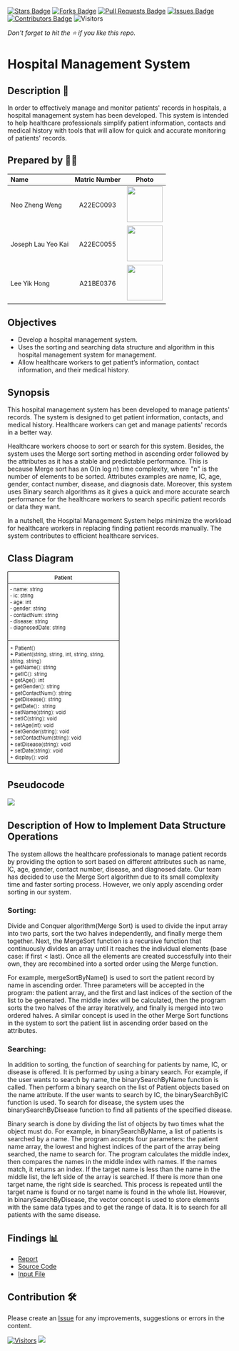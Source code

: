 [![Stars Badge](https://img.shields.io/github/stars/jjn7702/SECJ2013-DSA)](https://github.com/jjn7702/SECJ2013-DSA/Submission/Sample/stargazers)
[![Forks Badge](https://img.shields.io/github/forks/jjn7702/SECJ2013-DSA)](https://github.com/jjn7702/SECJ2013-DSA/Submission/Sample/network/members)
[![Pull Requests Badge](https://img.shields.io/github/issues-pr/jjn7702/SECJ2013-DSA)](https://github.com/jjn7702/SECJ2013-DSA/Submission/Sample/pulls)
[![Issues Badge](https://img.shields.io/github/issues/jjn7702/SECJ2013-DSA)](https://github.com/jjn7702/SECJ2013-DSA/Submission/Sample/issues)
[![Contributors Badge](https://img.shields.io/github/contributors/jjn7702/SECJ2013-DSA?color=2b9348)](https://github.com/jjn7702/SECJ2013-DSA/Submission/Sample/graphs/contributors)
![Visitors](https://api.visitorbadge.io/api/visitors?path=https%3A%2F%2Fgithub.com%2Fjjn7702%2FSECJ2013-DSA%2FSubmission%2FSample&labelColor=%23d9e3f0&countColor=%23697689&style=flat)

_Don't forget to hit the :star: if you like this repo._

# Hospital Management System

## Description 📝

In order to effectively manage and monitor patients' records in hospitals, a hospital management system has been developed. This system is intended to help healthcare professionals simplify patient information, contacts and medical history with tools that will allow for quick and accurate monitoring of patients' records.

## Prepared by 🧑‍💻

| Name             | Matric Number | Photo                                                         |
| :---------------- | :-------------: | :------------------------------------------------------------: |
| Neo Zheng Weng   | A22EC0093        | <img src="https://github.com/jjn7702/SECJ2013-DSA/blob/main/Submission/sec02/Codera/Images/neozhengweng_pic.jpg" width=80px, height=80px>     |
| Joseph Lau Yeo Kai       | A22EC0055        | <img src="https://github.com/jjn7702/SECJ2013-DSA/blob/main/Submission/sec02/Codera/Images/joseph_pic.jpeg" width=80px, height=80px>         |
| Lee Yik Hong       | A21BE0376       | <img src="https://github.com/jjn7702/SECJ2013-DSA/blob/main/Submission/sec02/Codera/Images/Assignment%20photo.jpg" width=80px, height=80px>         |

## Objectives

- Develop a hospital management system.
- Uses the sorting and searching data structure and algorithm in this hospital management system for management.
- Allow healthcare workers to get patient’s information, contact information, and their medical history.
## Synopsis
This hospital management system has been developed to manage patients' records. The system is designed to get patient information, contacts, and medical history. Healthcare workers can get and manage patients' records in a better way.

Healthcare workers choose to sort or search for this system. Besides, the system uses the Merge sort sorting method in ascending order followed by the attributes as it has a stable and predictable performance. This is because Merge sort has an O(n log n) time complexity, where "n" is the number of elements to be sorted. Attributes examples are name, IC, age, gender, contact number, disease, and diagnosis date. Moreover, this system uses Binary search algorithms as it gives a quick and more accurate search performance for the healthcare workers to search specific patient records or data they want.

In a nutshell, the Hospital Management System helps minimize the workload for healthcare workers in replacing finding patient records manually. The system contributes to efficient healthcare services.

## Class Diagram
<img src="https://github.com/jjn7702/SECJ2013-DSA/blob/main/Submission/sec02/Codera/Images/DSA.jpg"><br>

## Pseudocode
<img src="https://github.com/jjn7702/SECJ2013-DSA/blob/main/Submission/sec02/Codera/Images/pseucode.png"><br>
## Description of How to Implement Data Structure Operations
The system allows the healthcare professionals to manage patient records by providing the option to sort based on different attributes such as name, IC, age, gender, contact number, disease, and diagnosed date. Our team has decided to use the Merge Sort algorithm due to its small complexity time and faster sorting process. However, we only apply ascending order sorting in our system.

### Sorting:<br>
Divide and Conquer algorithm(Merge Sort) is used to divide the input array into two parts, sort the two halves independently, and finally merge them together. Next, the MergeSort function is a recursive function that continuously divides an array until it reaches the individual elements (base case: if first < last). Once all the elements are created successfully into their own, they are recombined into a sorted order using the Merge function.

For example, mergeSortByName() is used to sort the patient record by name in ascending order. Three parameters will be accepted in the program: the patient array, and the first and last indices of the section of the list to be generated. The middle index will be calculated, then the program sorts the two halves of the array iteratively, and finally is merged into two ordered halves. A similar concept is used in the other Merge Sort functions in the system to sort the patient list in ascending order based on the attributes.

### Searching:<br>
In addition to sorting, the function of searching for patients by name, IC, or disease is offered. It is performed by using a binary search. For example, if the user wants to search by name, the binarySearchByName function is called. Then perform a binary search on the list of Patient objects based on the name attribute. If the user wants to search by IC, the binarySearchByIC function is used. To search for disease, the system uses the binarySearchByDisease function to find all patients of the specified disease.

Binary search is done by dividing the list of objects by two times what the object must do. For example, in binarySearchByName, a list of patients is searched by a name. The program accepts four parameters: the patient name array, the lowest and highest indices of the part of the array being searched, the name to search for. The program calculates the middle index, then compares the names in the middle index with names. If the names match, it returns an index. If the target name is less than the name in the middle list, the left side of the array is searched. If there is more than one target name, the right side is searched. This process is repeated until the target name is found or no target name is found in the whole list. However, in binarySearchByDisease, the vector concept is used to store elements with the same data types and to get the range of data. It is to search for all patients with the same disease.

## Findings 📊
- [Report]()
- [Source Code]()
- [Input File]()

## Contribution 🛠️
Please create an [Issue](https://github.com/jjn7702/SECJ2013-DSA/Submission/Sample/issues) for any improvements, suggestions or errors in the content.

[![Visitors](https://api.visitorbadge.io/api/visitors?path=https%3A%2F%2Fgithub.com%2Fjjn7702&labelColor=%23697689&countColor=%23555555&style=plastic)](https://visitorbadge.io/status?path=https%3A%2F%2Fgithub.com%2Fjjn7702)
![](https://hit.yhype.me/github/profile?user_id=81284918)



